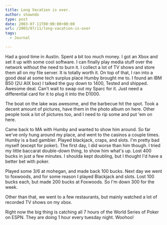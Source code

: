```yaml
---
title: Long Vacation is over.
author: shawndo
type: post
date: 2003-07-11T00:00:00+00:00
url: /2003/07/11/long-vacation-is-over
tags:
  - Journal

---
```

Had a good time in Austin. Spent a bit too much money. I got an Xbox and set it up with some cool software. I can finally play media stuff over the network without the need to burn it. I collect a lot of TV shows and store them all on my file server. It is totally worth it. On top of that, I ran into a good deal at some tech surplus place Humby brought me to. I found an IBM B50 (2U AIX box) I talked the guy down to 1400, Tested and shipped. Awesome deal. Can't wait to swap out my Sparc for it. Just need a differential card for it to plug it into the D1000.  

The boat on the lake was awesome, and the barbecue hit the spot. Took a decent amount of pictures, have them in the photo album on here. Other people took a lot of pictures too, and I need to rip some and put 'em on here.  

Came back to MA with Humby and wanted to show him around. So far we've only hung around my place, and went to the casinos a couple times. Humby is a bad gambler. Played blackjack, craps, and slots. I'm pretty bad myself (except for poker). The first day, I did worse than him though. I tried my little baccarat double-down thing, to show him what's up. Lost 400 bucks in just a few minutes. I shoulda kept doubling, but I thought I'd have a better bet with poker. 

Played some 3/6 at mohegan, and made back 100 bucks. Next day we went to foxwoods, and for some reason I played Blackjack and slots. Lost 100 bucks each, but made 200 bucks at Foxwoods. So I'm down 300 for the week.  

Other than that, we went to a few restaurants, but mainly watched a lot of recorded TV shows on my xbox.  

Right now the big thing is catching all 7 hours of the World Series of Poker on ESPN. They are doing 1 hour every tuesday night. Woohoo!